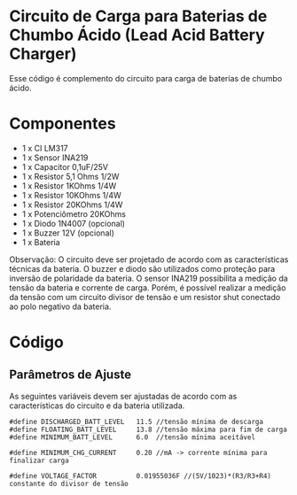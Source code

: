 # Circuito de Carga para Baterias de Chumbo Ácido (Lead Acid Battery Charger)
Esse código é complemento do circuito para carga de baterias de chumbo ácido.

# Componentes
* 1 x CI LM317
* 1 x Sensor INA219
* 1 x Capacitor 0,1uF/25V
* 1 x Resistor 5,1 Ohms 1/2W
* 1 x Resistor 1KOhms 1/4W
* 1 x Resistor 10KOhms 1/4W
* 1 x Resistor 20KOhms 1/4W
* 1 x Potenciômetro 20KOhms
* 1 x Diodo 1N4007 (opcional)
* 1 x Buzzer 12V (opcional)
* 1 x Bateria

Observação: O circuito deve ser projetado de acordo com as características técnicas da bateria. O buzzer e diodo são utilizados como proteção para inversão de polaridade da bateria. O sensor INA219 possibilita a medição da tensão da bateria e corrente de carga. Porém, é possível realizar a medição da tensão com um circuito divisor de tensão e um resistor shut conectado ao polo negativo da bateria.

# Código
## Parâmetros de Ajuste
As seguintes variáveis devem ser ajustadas de acordo com as características do circuito e da bateria utilizada.
```
#define DISCHARGED_BATT_LEVEL   11.5 //tensão mínima de descarga
#define FLOATING_BATT_LEVEL     13.8 //tensão máxima para fim de carga 
#define MINIMUM_BATT_LEVEL      6.0  //tensão mínima aceitável

#define MINIMUM_CHG_CURRENT     0.20 //mA -> corrente mínima para finalizar carga

#define VOLTAGE_FACTOR          0.01955036F //(5V/1023)*(R3/R3+R4) constante do divisor de tensão
```
